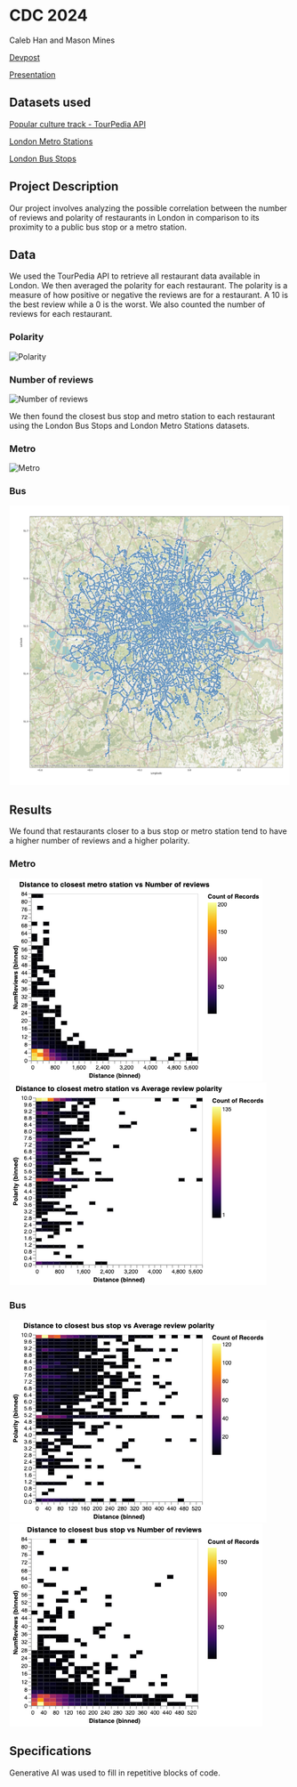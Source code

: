 # CDC 2024

Caleb Han and Mason Mines

[Devpost](https://devpost.com/software/public-transportation-on-london-restaurant-reviews)

[Presentation](https://docs.google.com/presentation/d/1kyd4Mu57O2WiDp4WXCl7dfsmKFFIsag4-vKr7cl2rtA/edit?usp=sharing)

## Datasets used

[Popular culture track - TourPedia API](http://tour-pedia.org/api/)

[London Metro Stations](https://www.doogal.co.uk/london_stations.php)

[London Bus Stops](https://data.london.gov.uk/dataset/tfl-bus-stop-locations-and-routes)

## Project Description

Our project involves analyzing the possible correlation between the number of reviews and polarity of restaurants in London
in comparison to its proximity to a public bus stop or a metro station.

## Data

We used the TourPedia API to retrieve all restaurant data available in London. We then averaged the polarity for each restaurant.
The polarity is a measure of how positive or negative the reviews are for a restaurant. A 10 is the best review while a 0 is the worst. We also counted the number of reviews for each restaurant.

### Polarity
![Polarity](imgs/restaurant_polarity.png)

### Number of reviews
![Number of reviews](imgs/restaurant_count.png)

We then found the closest bus stop and metro station to each restaurant using the London Bus Stops and London Metro Stations datasets.

### Metro
![Metro](imgs/metro.png)

### Bus
![Bus](imgs/bus.png)

## Results

We found that restaurants closer to a bus stop or metro station tend to have a higher number of reviews and a higher polarity.

### Metro

![Metro number of reviews](imgs/review_number_metro.png)
![Metro polarity](imgs/review_polarity_metro.png)

### Bus
![Bus number of reviews](imgs/review_number_bus.png)
![Bus polarity](imgs/review_polarity_bus.png)

## Specifications

Generative AI was used to fill in repetitive blocks of code.